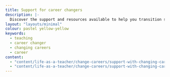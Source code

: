 ```yaml
---
title: Support for career changers
description: |-
  Discover the support and resources available to help you transition smoothly into a rewarding teaching career.
layout: "layouts/minimal"
colour: pastel yellow-yellow
keywords:
  - teaching
  - career changer
  - changing careers
  - career
content: 
  - "content/life-as-a-teacher/change-careers/support-with-changing-careers/header" 
  - "content/life-as-a-teacher/change-careers/support-with-changing-careers/article"
---
```

